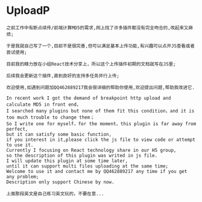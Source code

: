 # UploadP
    之前工作中有断点续传/前端计算MD5的需求,网上找了许多插件都没有完全吻合的,改起来又麻烦;
    
    于是我就自己写了一个,目前不是很完善,但可以满足基本上传功能,有兴趣可以点开JS查看或者尝试使用;
    
    目前我的精力放在小组React技术分享上，所以这个上传插件初期的文档就写在JS里;
    
    后续我会更新这个插件,直到良好的支持多任务并行上传;
    
    欢迎使用,如遇到问题加QQ462889217我会很详细的帮助你使用,欢迎提出问题,帮助我改进它.

    In recent work I got the demand of breakpoint http upload and calculate MD5 in front end，
    I searched many plugins but none of them fit this condition，and it is too much trouble to change them；
    So I write one for myself，for the moment，this plugin is far away from perfect,
    but it can satisfy some basic function,
    if you interest in it,please click the js file to view code or attempt to use it.
    Currently I focusing on React technology share in our H5 group,
    so the description of this plugin was writed in js file.
    I will update this plugin at some time later,
    until it can support multi files uploading at the same time;
    Welcome to use it and contact me by QQ462889217 any time if you get any problem;
    Description only support Chinese by now.
    
    上面那段英文是自己练习英文玩的，不要在意...
